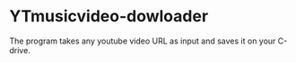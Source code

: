 # YTmusicvideo-dowloader
The program takes any youtube video URL as input and saves it on your C-drive.
